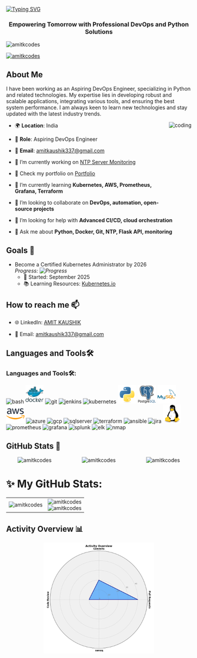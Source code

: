 <p align="center">
  
  [![Typing SVG](https://readme-typing-svg.demolab.com?font=Fira+Code&weight=700&size=22&pause=1000&center=true&vCenter=true&random=false&width=435&lines=Hi+%F0%9F%91%8B%2C+I'm+Amit+Kaushik&color=800080)](https://git.io/typing-svg)
</p>

<h3 align="center">Empowering Tomorrow with Professional DevOps and Python Solutions</h3>


<p align="left"> <img src="https://komarev.com/ghpvc/?username=amitkcodes&label=Profile%20views&color=0e75b6&style=flat" alt="amitkcodes" /> </p>

<p align="left"> <a href="https://github.com/ryo-ma/github-profile-trophy"><img src="https://github-profile-trophy.vercel.app/?username=amitkcodes" alt="amitkcodes" /></a> </p>


## About Me

I have been working as an Aspiring DevOps Engineer, specializing in Python and related technologies. My expertise lies in developing robust and scalable applications, integrating various tools, and ensuring the best system performance. I am always keen to learn new technologies and stay updated with the latest industry trends.

<img align="right" with="250" height="250" src="https://gifdb.com/images/high/animated-man-computer-coding-nae6mec378lsg1i3.gif" alt="coding">

- 🌍 **Location**: India

- 💼 **Role**: Aspiring DevOps Engineer
  
- 📧 **Email**: [amitkaushik337@gmail.com](mailto:amitkaushik337@gmail.com)

- 🔭 I’m currently working on [NTP Server Monitoring](https://github.com/amitkcodes/NTP_Server_Monitoring_Grafana-WAN-)
  
- 🔭 Check my portfolio on [Portfolio](https://amitkcodes.github.io)

- 🌱 I’m currently learning **Kubernetes, AWS, Prometheus, Grafana, Terraform**

- 👯 I’m looking to collaborate on **DevOps, automation, open-source projects**

- 🤝 I’m looking for help with **Advanced CI/CD, cloud orchestration**

- 💬 Ask me about **Python, Docker, Git, NTP, Flask API, monitoring**


<!-- ## Pinned Projects 📌
- [amitkcodes.github.io](https://amitkcodes.github.io)  
  _A personal portfolio showcasing my work._
- [NTP_Server_Monitoring_Grafana-WAN-](https://github.com/amitkcodes/NTP_Server_Monitoring_Grafana-WAN-)  
  _A Python-based NTP server monitoring system with Grafana integration._
- [Network_Time_Display_Synchronization-Alert-System](https://github.com/amitkcodes/Network_Time_Display_Synchronization-Alert-System)  
  _A Flask-based alert system for time synchronization._
- [Certification_Completion](https://github.com/amitkcodes/Certification_Completion)  
  _Repository tracking my certification progress._
- [Firewall_Logs_data_filter-Visualization](https://github.com/amitkcodes/Firewall_Logs_data_filter-Visualization)  
  _Python script for filtering and visualizing firewall logs._
- [Global_server_monitoring_Status](https://github.com/amitkcodes/Global_server_monitoring_Status)  
  _Monitoring tool for global server status._ -->

## Goals 🎯
- Become a Certified Kubernetes Administrator by 2026  
  _Progress: ![Progress](https://img.shields.io/badge/Progress-50%25-green)_
  - 📅 Started: September 2025
  - 📚 Learning Resources: [Kubernetes.io](https://kubernetes.io/)


## How to reach me 📫
 - 🌐 LinkedIn: [AMIT KAUSHIK](https://www.linkedin.com/in/amit-kaushik-507831150/)

 - 📧 Email: [amitkaushik337@gmail.com](mailto:amitkaushik337@gmail.com)

## Languages and Tools🛠️
<h3 align="left">Languages and Tools🛠️:</h3>
<p align="left"> 
  <!-- DevOps and Scripting -->
   <img src="https://www.vectorlogo.zone/logos/gnu_bash/gnu_bash-icon.svg" alt="bash" width="50" height="50">  
   <img src="https://raw.githubusercontent.com/devicons/devicon/master/icons/docker/docker-original-wordmark.svg" alt="docker" width="50" height="50">  
   <img src="https://www.vectorlogo.zone/logos/git-scm/git-scm-icon.svg" alt="git" width="50" height="50">  
   <img src="https://www.vectorlogo.zone/logos/jenkins/jenkins-icon.svg" alt="jenkins" width="50" height="50">  
   <img src="https://www.vectorlogo.zone/logos/kubernetes/kubernetes-icon.svg" alt="kubernetes" width="50" height="50">  
   <img src="https://raw.githubusercontent.com/devicons/devicon/master/icons/python/python-original.svg" alt="python" width="50" height="50">  
   <img src="https://raw.githubusercontent.com/devicons/devicon/master/icons/postgresql/postgresql-original-wordmark.svg" alt="postgresql" width="50" height="50">  
   <img src="https://raw.githubusercontent.com/devicons/devicon/master/icons/mysql/mysql-original-wordmark.svg" alt="mysql" width="50" height="50">  
   <img src="https://raw.githubusercontent.com/devicons/devicon/master/icons/amazonwebservices/amazonwebservices-original-wordmark.svg" alt="aws" width="50" height="50">  
   <img src="https://www.vectorlogo.zone/logos/microsoft_azure/microsoft_azure-icon.svg" alt="azure" width="50" height="50">  
   <img src="https://www.vectorlogo.zone/logos/google_cloud/google_cloud-icon.svg" alt="gcp" width="50" height="50">  
   <img src="https://www.svgrepo.com/show/303229/microsoft-sql-server-logo.svg" alt="sqlserver" width="50" height="50">    
   <img src="https://www.vectorlogo.zone/logos/terraformio/terraformio-icon.svg" alt="terraform" width="50" height="50">  
   <img src="https://www.vectorlogo.zone/logos/ansible/ansible-icon.svg" alt="ansible" width="50" height="50">   
   <img src="https://www.vectorlogo.zone/logos/atlassian_jira/atlassian_jira-icon.svg" alt="jira" width="50" height="50">  
   <img src="https://raw.githubusercontent.com/devicons/devicon/master/icons/linux/linux-original.svg" alt="linux" width="50" height="50">  
   <img src="https://www.vectorlogo.zone/logos/prometheusio/prometheusio-icon.svg" alt="prometheus" width="50" height="50">  
   <img src="https://www.vectorlogo.zone/logos/grafana/grafana-icon.svg" alt="grafana" width="50" height="50">  
   <!-- Cybersecurity Skills --> 
   <img src="https://www.vectorlogo.zone/logos/splunk/splunk-icon.svg" alt="splunk" width="50" height="50"> 
   <img src="https://www.vectorlogo.zone/logos/elastic/elastic-icon.svg" alt="elk" width="50" height="50"> 
   <img src="https://nmap.org/images/sitelogo-nmap.svg" alt="nmap" width="50" height="50"> 
</p>

## GitHub Stats 🌟

<div align="center" style="display: flex; justify-content: space-around; align-items: center; gap: 20px; flex-wrap: wrap;">
  <img align="centre" src="https://github-readme-stats.vercel.app/api?username=amitkcodes&show_icons=true&locale=en" alt="amitkcodes" />
  <img align="centre" src="https://github-readme-stats.vercel.app/api/top-langs?username=amitkcodes&show_icons=true&locale=en&layout=compact" alt="amitkcodes" />
  <img align="center" src="https://github-readme-streak-stats.herokuapp.com/?user=amitkcodes&" alt="amitkcodes" />
</div>

# ✨ My GitHub Stats:

<div align="center">
  <table>
    <tr >
      <!-- LeetCode Streak -->
      <td align="center">
        <img  src="https://github-readme-stats.vercel.app/api/top-langs?username=amitkcodes&show_icons=true&locale=en&layout=compact" alt="amitkcodes" width="325px"/>
      </td>
      <!-- GitHub Stats -->
      <td>
        <img src="https://github-readme-stats.vercel.app/api?username=amitkcodes&show_icons=true&locale=en" alt="amitkcodes" width="450px"/>
        <br/>
        <img src="https://github-readme-streak-stats.herokuapp.com/?user=amitkcodes&" alt="amitkcodes"" width="450px"/>
      </td>
    </tr>
  </table>
</div>


## Activity Overview 📊
<p align="center">
  <img src="Figure_2.png" alt="Activity Overview" width="300" />
</p>


<!-- ## More About Me 🌟
- Hobbies: Exploring open-source DevOps tools, reading cloud architecture blogs -->
